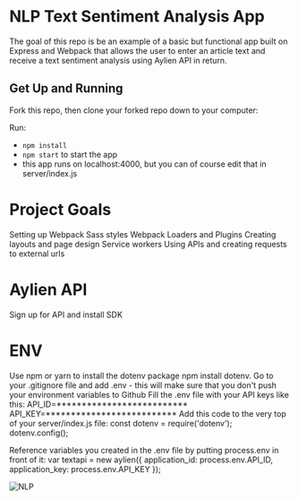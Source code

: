 # NLP Text Sentiment Analysis App

The goal of this repo is be an example of a basic but functional app built on Express and Webpack that allows the user to enter an article text and receive a text sentiment analysis using Aylien API in return.


## Get Up and Running

Fork this repo, then clone your forked repo down to your computer:

Run:
- ```npm install```
- ```npm start``` to start the app
- this app runs on localhost:4000, but you can of course edit that in server/index.js

# Project Goals

Setting up Webpack
Sass styles
Webpack Loaders and Plugins
Creating layouts and page design
Service workers
Using APIs and creating requests to external urls

# Aylien API
Sign up for API and install SDK

# ENV 
Use npm or yarn to install the dotenv package npm install dotenv. 
Go to your .gitignore file and add .env - this will make sure that you don't push your environment variables to Github
Fill the .env file with your API keys like this:
API_ID=**************************
API_KEY=**************************
Add this code to the very top of your server/index.js file:
const dotenv = require('dotenv');
dotenv.config();

Reference variables you created in the .env file by putting process.env in front of it:
var textapi = new aylien({
  application_id: process.env.API_ID,
  application_key: process.env.API_KEY
});

![NLP](https://user-images.githubusercontent.com/58664635/81506306-ab7d9b80-92f5-11ea-870f-0395b13f6ca2.png)




